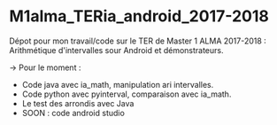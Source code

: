 # M1alma_TERia_android_2017-2018

Dépot pour mon travail/code sur le TER de Master 1 ALMA 2017-2018 : Arithmétique d'intervalles sour Android et démonstrateurs.

-> Pour le moment : 
   - Code java avec ia_math, manipulation ari intervalles.
   - Code python avec pyinterval, comparaison avec ia_math.
   - Le test des arrondis avec Java
   - SOON : code android studio
